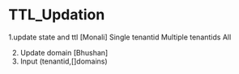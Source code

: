 # TTL_Updation
1.update state and ttl [Monali]
Single tenantid
Multiple tenantids
All





2. Update domain [Bhushan]
1. Input (tenantid,[]domains)



